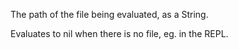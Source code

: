   The path of the file being evaluated, as a String.

  Evaluates to nil when there is no file, eg. in the REPL.